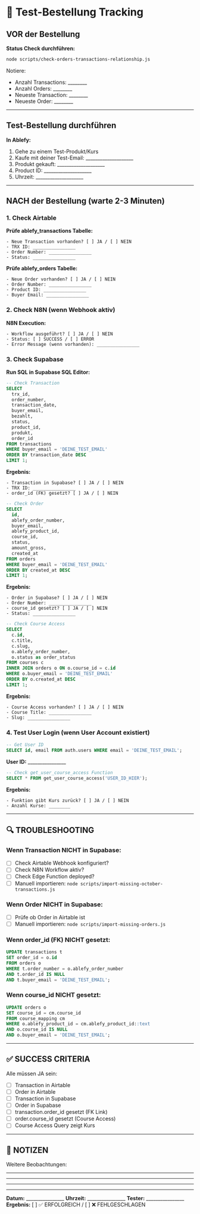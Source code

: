 # 🧪 Test-Bestellung Tracking

## VOR der Bestellung

**Status Check durchführen:**
```bash
node scripts/check-orders-transactions-relationship.js
```

Notiere:
- Anzahl Transactions: ________
- Anzahl Orders: ________
- Neueste Transaction: ________
- Neueste Order: ________

---

## Test-Bestellung durchführen

**In Ablefy:**
1. Gehe zu einem Test-Produkt/Kurs
2. Kaufe mit deiner Test-Email: ____________________
3. Produkt gekauft: ____________________
4. Product ID: ____________________
5. Uhrzeit: ____________________

---

## NACH der Bestellung (warte 2-3 Minuten)

### 1. Check Airtable

**Prüfe ablefy_transactions Tabelle:**
```
- Neue Transaction vorhanden? [ ] JA / [ ] NEIN
- TRX ID: ________________
- Order Number: ________________
- Status: ________________
```

**Prüfe ablefy_orders Tabelle:**
```
- Neue Order vorhanden? [ ] JA / [ ] NEIN
- Order Number: ________________
- Product ID: ________________
- Buyer Email: ________________
```

### 2. Check N8N (wenn Webhook aktiv)

**N8N Execution:**
```
- Workflow ausgeführt? [ ] JA / [ ] NEIN
- Status: [ ] SUCCESS / [ ] ERROR
- Error Message (wenn vorhanden): ________________
```

### 3. Check Supabase

**Run SQL in Supabase SQL Editor:**

```sql
-- Check Transaction
SELECT 
  trx_id,
  order_number,
  transaction_date,
  buyer_email,
  bezahlt,
  status,
  product_id,
  produkt,
  order_id
FROM transactions 
WHERE buyer_email = 'DEINE_TEST_EMAIL'
ORDER BY transaction_date DESC 
LIMIT 1;
```

**Ergebnis:**
```
- Transaction in Supabase? [ ] JA / [ ] NEIN
- TRX ID: ________________
- order_id (FK) gesetzt? [ ] JA / [ ] NEIN
```

```sql
-- Check Order
SELECT 
  id,
  ablefy_order_number,
  buyer_email,
  ablefy_product_id,
  course_id,
  status,
  amount_gross,
  created_at
FROM orders 
WHERE buyer_email = 'DEINE_TEST_EMAIL'
ORDER BY created_at DESC 
LIMIT 1;
```

**Ergebnis:**
```
- Order in Supabase? [ ] JA / [ ] NEIN
- Order Number: ________________
- course_id gesetzt? [ ] JA / [ ] NEIN
- Status: ________________
```

```sql
-- Check Course Access
SELECT 
  c.id,
  c.title,
  c.slug,
  o.ablefy_order_number,
  o.status as order_status
FROM courses c
INNER JOIN orders o ON o.course_id = c.id
WHERE o.buyer_email = 'DEINE_TEST_EMAIL'
ORDER BY o.created_at DESC
LIMIT 1;
```

**Ergebnis:**
```
- Course Access vorhanden? [ ] JA / [ ] NEIN
- Course Title: ________________
- Slug: ________________
```

### 4. Test User Login (wenn User Account existiert)

```sql
-- Get User ID
SELECT id, email FROM auth.users WHERE email = 'DEINE_TEST_EMAIL';
```

**User ID:** ________________

```sql
-- Check get_user_course_access Function
SELECT * FROM get_user_course_access('USER_ID_HIER');
```

**Ergebnis:**
```
- Funktion gibt Kurs zurück? [ ] JA / [ ] NEIN
- Anzahl Kurse: ________
```

---

## 🔍 TROUBLESHOOTING

### Wenn Transaction NICHT in Supabase:
- [ ] Check Airtable Webhook konfiguriert?
- [ ] Check N8N Workflow aktiv?
- [ ] Check Edge Function deployed?
- [ ] Manuell importieren: `node scripts/import-missing-october-transactions.js`

### Wenn Order NICHT in Supabase:
- [ ] Prüfe ob Order in Airtable ist
- [ ] Manuell importieren: `node scripts/import-missing-orders.js`

### Wenn order_id (FK) NICHT gesetzt:
```sql
UPDATE transactions t
SET order_id = o.id
FROM orders o
WHERE t.order_number = o.ablefy_order_number
AND t.order_id IS NULL
AND t.buyer_email = 'DEINE_TEST_EMAIL';
```

### Wenn course_id NICHT gesetzt:
```sql
UPDATE orders o
SET course_id = cm.course_id
FROM course_mapping cm
WHERE o.ablefy_product_id = cm.ablefy_product_id::text
AND o.course_id IS NULL
AND o.buyer_email = 'DEINE_TEST_EMAIL';
```

---

## ✅ SUCCESS CRITERIA

Alle müssen JA sein:
- [ ] Transaction in Airtable
- [ ] Order in Airtable
- [ ] Transaction in Supabase
- [ ] Order in Supabase
- [ ] transaction.order_id gesetzt (FK Link)
- [ ] order.course_id gesetzt (Course Access)
- [ ] Course Access Query zeigt Kurs

---

## 📝 NOTIZEN

Weitere Beobachtungen:
_______________________________________________
_______________________________________________
_______________________________________________

---

**Datum:** ________________
**Uhrzeit:** ________________
**Tester:** ________________
**Ergebnis:** [ ] ✅ ERFOLGREICH / [ ] ❌ FEHLGESCHLAGEN

